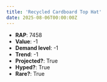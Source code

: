 ```yaml
---
title: 'Recycled Cardboard Top Hat'
date: 2025-08-06T00:00:00Z
---
```

- **RAP**: 7458
- **Value**: -1
- **Demand level**: -1
- **Trend**: -1
- **Projected?**: True
- **Hyped?**: True
- **Rare?**: True
